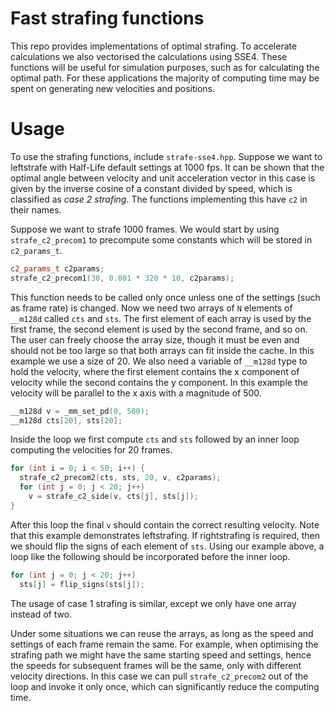 # Fast strafing functions

This repo provides implementations of optimal strafing.  To accelerate
calculations we also vectorised the calculations using SSE4.  These functions
will be useful for simulation purposes, such as for calculating the optimal
path.  For these applications the majority of computing time may be spent on
generating new velocities and positions.

# Usage

To use the strafing functions, include ``strafe-sse4.hpp``.  Suppose we want to
leftstrafe with Half-Life default settings at 1000 fps.  It can be shown that
the optimal angle between velocity and unit acceleration vector in this case is
given by the inverse cosine of a constant divided by speed, which is classified
as *case 2 strafing*.  The functions implementing this have ``c2`` in their
names.

Suppose we want to strafe 1000 frames.  We would start by using
``strafe_c2_precom1`` to precompute some constants which will be stored in
``c2_params_t``.

```cpp
c2_params_t c2params;
strafe_c2_precom1(30, 0.001 * 320 * 10, c2params);
```

This function needs to be called only once unless one of the settings (such as
frame rate) is changed.  Now we need two arrays of ``N`` elements of
``__m128d`` called ``cts`` and ``sts``.  The first element of each array is
used by the first frame, the second element is used by the second frame, and so
on.  The user can freely choose the array size, though it must be even and
should not be too large so that both arrays can fit inside the cache.  In this
example we use a size of 20.  We also need a variable of ``__m128d`` type to
hold the velocity, where the first element contains the x component of velocity
while the second contains the y component.  In this example the velocity will
be parallel to the x axis with a magnitude of 500.

```cpp
__m128d v = _mm_set_pd(0, 500);
__m128d cts[20], sts[20];
```

Inside the loop we first compute ``cts`` and ``sts`` followed by an inner loop
computing the velocities for 20 frames.

```cpp
for (int i = 0; i < 50; i++) {
  strafe_c2_precom2(cts, sts, 20, v, c2params);
  for (int j = 0; j < 20; j++)
    v = strafe_c2_side(v, cts[j], sts[j]);
}
```

After this loop the final ``v`` should contain the correct resulting velocity.
Note that this example demonstrates leftstrafing.  If rightstrafing is
required, then we should flip the signs of each element of ``sts``.  Using our
example above, a loop like the following should be incorporated before the
inner loop.

```cpp
for (int j = 0; j < 20; j++)
  sts[j] = flip_signs(sts[j]);
```

The usage of case 1 strafing is similar, except we only have one array instead
of two.

Under some situations we can reuse the arrays, as long as the speed and
settings of each frame remain the same.  For example, when optimising the
strafing path we might have the same starting speed and settings, hence the
speeds for subsequent frames will be the same, only with different velocity
directions.  In this case we can pull ``strafe_c2_precom2`` out of the loop and
invoke it only once, which can significantly reduce the computing time.
